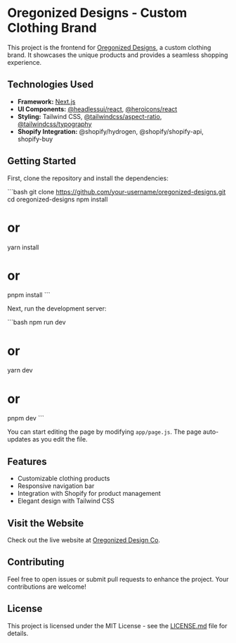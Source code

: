# Oregonized Designs - Custom Clothing Brand

This project is the frontend for [Oregonized Designs](https://oregonizeddesignco.com), a custom clothing brand. It showcases the unique products and provides a seamless shopping experience.

## Technologies Used

- **Framework:** [Next.js](https://nextjs.org/)
- **UI Components:** [@headlessui/react](https://headlessui.dev/), [@heroicons/react](https://heroicons.com/)
- **Styling:** Tailwind CSS, [@tailwindcss/aspect-ratio](https://tailwindcss.com/docs/aspect-ratio), [@tailwindcss/typography](https://tailwindcss.com/docs/typography)
- **Shopify Integration:** @shopify/hydrogen, @shopify/shopify-api, shopify-buy

## Getting Started

First, clone the repository and install the dependencies:

\`\`\`bash
git clone https://github.com/your-username/oregonized-designs.git
cd oregonized-designs
npm install
# or
yarn install
# or
pnpm install
\`\`\`

Next, run the development server:

\`\`\`bash
npm run dev
# or
yarn dev
# or
pnpm dev
\`\`\`

You can start editing the page by modifying `app/page.js`. The page auto-updates as you edit the file.

## Features

- Customizable clothing products
- Responsive navigation bar
- Integration with Shopify for product management
- Elegant design with Tailwind CSS

## Visit the Website

Check out the live website at [Oregonized Design Co](https://oregonizeddesignco.com).

## Contributing

Feel free to open issues or submit pull requests to enhance the project. Your contributions are welcome!

## License

This project is licensed under the MIT License - see the [LICENSE.md](LICENSE.md) file for details.
